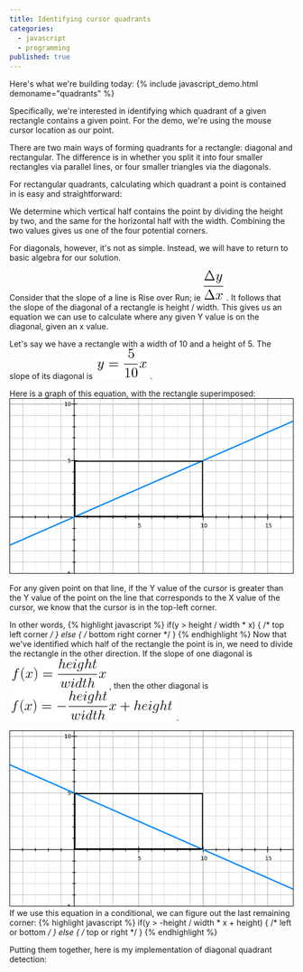 ```yaml
---
title: Identifying cursor quadrants
categories: 
  - javascript
  - programming
published: true
---
```


Here's what we're building today:
{% include javascript_demo.html demoname="quadrants" %}

Specifically, we're interested in identifying which quadrant of a given rectangle contains a given point. For the demo, we're using the mouse cursor location as our point.

There are two main ways of forming quadrants for a rectangle: diagonal and rectangular.
The difference is in whether you split it into four smaller rectangles via parallel lines, or four smaller triangles via the diagonals.

For rectangular quadrants, calculating which quadrant a point is contained in is easy and straightforward:
<script src="//gist-it.appspot.com/github/Thristhart/techniques/blob/gh-pages/assets/javascript/quadrants.js?slice=72:87"></script>
We determine which vertical half contains the point by dividing the height by two, and the same for the horizontal half with the width. Combining the two values gives us one of the four potential corners.

For diagonals, however, it's not as simple. Instead, we will have to return to basic algebra for our solution.

Consider that the slope of a line is Rise over Run; ie <img src="assets/deltayoverdeltax.png" class="inline" alt="Delta Y over Delta X" />. It follows that the slope of the diagonal of a rectangle is height / width. This gives us an equation we can use to calculate where any given Y value is on the diagonal, given an x value.

Let's say we have a rectangle with a width of 10 and a height of 5. The slope of its diagonal is <img src="assets/yequals510x.png" class="inline" alt="y=5/10x" />.

Here is a graph of this equation, with the rectangle superimposed:
![](assets/example_graph_1.png)

For any given point on that line, if the Y value of the cursor is greater than the Y value of the point on the line that corresponds to the X value of the cursor, we know that the cursor is in the top-left corner.

In other words, 
{% highlight javascript %}
if(y > height / width * x) {
	/* top left corner */
}
else {
	/* bottom right corner */
}
{% endhighlight %}
Now that we've identified which half of the rectangle the point is in, we need to divide the rectangle in the other direction. If the slope of one diagonal is <img src="assets/diagonal_equation.png" class="inline" alt="f(x)=height/widthx" />, then the other diagonal is <img src="assets/other_diagonal_equation.png" class="inline" alt="f(x)=-height/widthx + height" />.

![](assets/example_graph_2.png)
If we use this equation in a conditional, we can figure out the last remaining corner:
{% highlight javascript %}
if(y > -height / width * x + height) {
	/* left or bottom */
}
else {
	/* top or right */
}
{% endhighlight %}

Putting them together, here is my implementation of diagonal quadrant detection:
<script src="//gist-it.appspot.com/github/Thristhart/techniques/blob/gh-pages/assets/javascript/quadrants.js?slice=50:71"></script>
